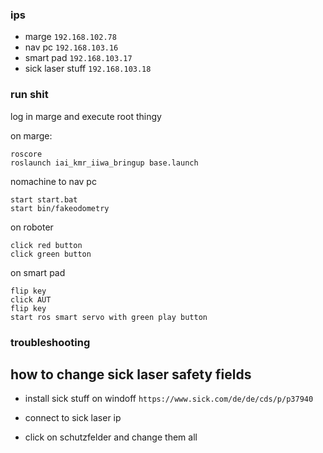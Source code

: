 ### ips
- marge `192.168.102.78`
- nav pc `192.168.103.16`
- smart pad `192.168.103.17`
- sick laser stuff `192.168.103.18`

### run shit

log in marge and execute root thingy

on marge:
```
roscore
roslaunch iai_kmr_iiwa_bringup base.launch
```

nomachine to nav pc 
```
start start.bat
start bin/fakeodometry
```

on roboter
```
click red button
click green button
```

on smart pad
```
flip key 
click AUT
flip key
start ros smart servo with green play button
```
    
    
### troubleshooting
## how to change sick laser safety fields
- install sick stuff on windoff `https://www.sick.com/de/de/cds/p/p37940`

- connect to sick laser ip

- click on schutzfelder and change them all
